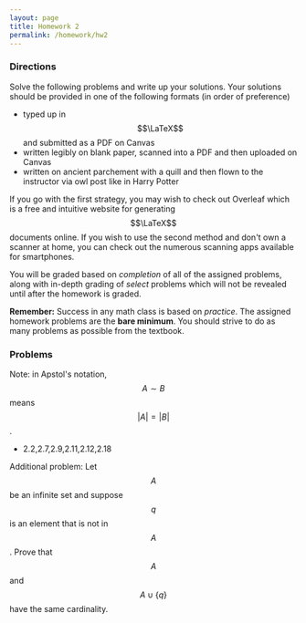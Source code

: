```yaml
---
layout: page
title: Homework 2
permalink: /homework/hw2
---
```


### Directions
Solve the following problems and write up your solutions.  Your solutions should be provided in one of the following formats (in order of preference)
* typed up in $$\LaTeX$$ and submitted as a PDF on Canvas
* written legibly on blank paper, scanned into a PDF and then uploaded on Canvas
* written on ancient parchement with a quill and then flown to the instructor via owl post like in Harry Potter

If you go with the first strategy, you may wish to check out Overleaf which is a free and intuitive website for generating $$\LaTeX$$ documents online.
If you wish to use the second method and don't own a scanner at home, you can check out the numerous scanning apps available for smartphones.

You will be graded based on *completion* of all of the assigned problems, along with in-depth grading of *select* problems which will not be revealed until after the homework is graded.

**Remember:** Success in any math class is based on *practice*.  The assigned homework problems are the **bare minimum**.  You should strive to do as many problems as possible from the textbook.

### Problems

Note: in Apstol's notation, $$A\sim B$$ means $$\lvert A\rvert = \lvert B\rvert$$.

* 2.2,2.7,2.9,2.11,2.12,2.18

Additional problem: Let $$A$$ be an infinite set and suppose $$q$$ is an element that is not in $$A$$.  Prove that $$A$$ and $$A\cup\{q\}$$ have the same cardinality.

